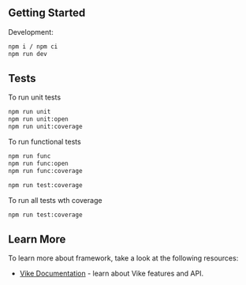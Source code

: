 ## Getting Started

Development:

```bash
npm i / npm ci
npm run dev
```

## Tests

To run unit tests

```bash
npm run unit
npm run unit:open
npm run unit:coverage
```

To run functional tests

```bash
npm run func
npm run func:open
npm run func:coverage

npm run test:coverage
```

To run all tests wth coverage

```bash
npm run test:coverage
```

## Learn More

To learn more about framework, take a look at the following resources:

- [Vike Documentation](https://vike.dev) - learn about Vike features and API.
